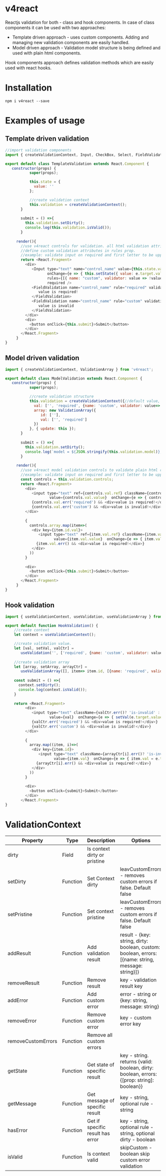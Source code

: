 # v4react
Reactjs validation for both - class and hook components. In case of class components it can be used with two approaches:
  * Template driven approach - uses custom components. Adding and managing new validation components are easily handled.
  * Model driven approach - Validation model structure is being defined and used with plain html components.

Hook components approach defines validation methods which are easily used with react hooks.

# Installation
`npm i v4react --save`

# Examples of usage
## Template driven validation
```javascript
//import validation components
import { createValidationContext, Input, CheckBox, Select, FieldValidation } from 'v4react';

export default class TemplateValidation extends React.Component {
   constructor(props) {
           super(props);

           this.state = {
             value: ''
           };

           //create validation context
           this.validation = createValidationContext();
       }
       
       submit = () =>{
         this.validation.setDirty();
         console.log(this.validation.isValid());
       }
       
     render(){
       //use v4react controls for validation. all html validation attributes supported. 
       //define custom validation attributes in rules prop. 
       //example: validate input on required and first letter to be uppercase
       return <React.Fragment>
         <div>
            <Input type="text" name="control_name" value={this.state.value} 
                   onChange={e => { this.setState({ value: e.target.value }); }} validation={this.validation}
                   rules={[{ name: "custom", validator: value => !value || value[0] === value[0].toUpperCase() }]}
                   required />
            <FieldValidation name="control_name" rule="required" validation={this.validation}>
               value is required!
            </FieldValidation>
            <FieldValidation name="control_name" rule="custom" validation={this.validation}>
               value is invalid
            </FieldValidation>
         </div>
         <div>
           <button onClick={this.submit}>Submit</button>
         </div>
       </React.Fragment>
     }
}
```

## Model driven validation
```javascript
import { createValidationContext, ValidationArray } from 'v4react';

export default class ModelValidation extends React.Component {
   constructor(props) {
           super(props);

           //create validation structure
           this.validation = createValidationContext({//default value, validation rules
             val: ['', 'required', {name: 'custom', validator: value=>!value || value[0] === value[0].toUpperCase()}], 
             array: new ValidationArray({
                id: [''],
                val: ['', 'required']
             })
           }, { update: this });
       }
       
       submit = () =>{
         this.validation.setDirty();
         console.log(`model = ${JSON.stringify(this.validation.model)}, isValid = ${this.validation.isValid()}`);
       }
       
     render(){
       //use v4react model validation controls to validate plain html components.
       //example: validate input on required and first letter to be uppercase.
       const controls = this.validation.controls;
       return <React.Fragment>
         <div>
            <input type="text" ref={controls.val.ref} className={controls.val.err()? 'is-invalid' : ''}
                    value={controls.val.value}  onChange={e => { controls.val = e.target.value; }} />
            {controls.val.err('required') && <div>value is required!</div>}
            {controls.val.err('custom') && <div>value is invalid!</div>}
         </div>
         
         {
           controls.array.map(item=>(
            <div key={item.id.val}>
               <input type="text" ref={item.val.ref} className={item.val.err()? 'is-invalid' : ''}
                      value={item.val.value}  onChange={e => { item.val = e.target.value; }} />
              {item.val.err() && <div>value is required!</div>}
            </div>
           ))
         }
         
         <div>
           <button onClick={this.submit}>Submit</button>
         </div>
       </React.Fragment>
     }
}
```

## Hook validation
```javascript
import { useValidationContext, useValidation, useValidationArray } from 'v4react';

export default function HookValidation() {
    //create context
    let context = useValidationContext();

    //create validation value.
    let [val, setVal, valCtr] = 
       useValidation('', ['required', {name: 'custom', validator: value=>!value || value[0] === value[0].toUpperCase()}], context);
       
    //create validation array
    let [array, setArray, arrayCtr] = 
       useValidationArray([], item=> item.id, [{name: 'required', validator: item=> !!item.val}], context);
             
    const submit = () =>{
      context.setDirty();
      console.log(context.isValid());
    }
    
    return <React.Fragment>
         <div>
            <input type="text" className={valCtr.err()? 'is-invalid' : ''}
                    value={val}  onChange={e => { setVal(e.target.value); }} />
            {valCtr.err('required') && <div>value is required!</div>}
            {valCtr.err('custom') && <div>value is invalid!</div>}
         </div>
         
         {
           array.map((item, i)=>(
            <div key={item.id}>
               <input type="text" className={arrayCtr[i].err()? 'is-invalid' : ''}
                      value={item.val}  onChange={e => { item.val = e.target.value; setArray([...array]); }} />
              {arrayCtr[i].err() && <div>value is required!</div>}
            </div>
           ))
         }
         
         <div>
           <button onClick={submit}>Submit</button>
         </div>
       </React.Fragment>
}
```

# ValidationContext
Property | Type | Description | Options
-------- | ---- | ----------- | -------
dirty | Field | Is context dirty or pristine
setDirty | Function | Set Context dirty | leavCustomErrors - removes custom errors if false. Default false 
setPristine | Function | Set context pristine | leavCustomErrors - removes custom errors if false. Default false 
addResult | Function | Add validation result | result - {key: string, dirty: boolean, custom: boolean, errors: [{name: string, message: string}]}
removeResult | Function | Remove result | key - validation result key
addError | Function | Add custom error | error - string or {key: string, message: string}
removeError | Function | Remove custom error | key - custom error key
removeCustomErrors | Function | Remove all custom errors
getState | Function | Get state of specific result | key - string. returns {valid: boolean, dirty: boolean, errors: {[prop: string]: boolean}}
getMessage | Function | Get message of specific result | key - string, optional rule - string
hasError | Function | Get if specific result has error | key - string, optional rule - string, optional dirty - boolean
isValid | Function | Is context valid | skipCustom - boolean skip custom error validation
